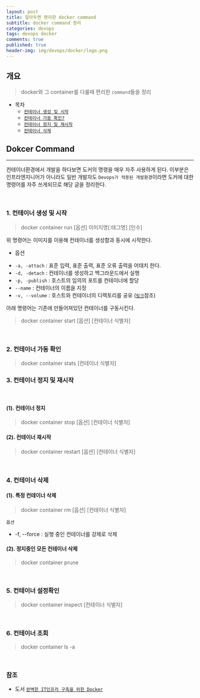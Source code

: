 ```yaml
---
layout: post
title: 알아두면 편리한 docker command
subtitle: docker command 정리
categories: devops
tags: devops docker
comments: true
published: true
header-img: img/devops/docker/logo.png
---
```


## 개요
> docker와 그 container를 다룰때 편리한 `command`들을 정리
  
- 목차
	- [`컨테이너 생성 및 시작`](#1-컨테이너-생성-및-시작)
	- [`컨테이너 가동 확인?`](#2-컨테이너-가동-확인)
	- [`컨테이너 정지 및 재시작`](#3-컨테이너-정지-및-재시작)
	- [`컨테이너 삭제`](#4-컨테이너-삭제)

## Dokcer Command
---
컨테이너환경에서 개발을 하다보면 도커의 명령을 매우 자주 사용하게 된다. 이부분은 인프라엔지니어가 아니라도 일반 개발자도 `Devops가 적용된 개발환경`이라면 도커에 대한 명령어를 자주 쓰게되므로 해당 글을 정리한다.

<br>

### 1. 컨테이너 생성 및 시작

> docker container run [옵션] 이미지명[:태그명] [인수]

위 명령어는 이미지를 이용해 컨테이너를 생성함과 동시에 시작한다.

- 옵션

* `-a, -attach` : 표준 입력, 표준 출력, 표준 오류 출력을 어태치 한다.
* `-d, -detach` : 컨테이너를 생성하고 백그라운드에서 실행
* `-p, -publish` : 호스트의 임의의 포트를 컨테이너에 할당
* `--name` : 컨테이너의 이름을 지정
* `-v, --volume` : 호스트와 컨테이너의 디렉토리를 공유 ([`링크`](https://zunoxi.tistory.com/50?category=871486)참조)


아래 명령어는 기존에 만들어져있던 컨테이너를 구동시킨다.

> docker container start [옵션] [컨테이너 식별자]

<br>

### 2. 컨테이너 가동 확인

> docker container stats [컨테이너 식별자]


### 3. 컨테이너 정지 및 재시작

<br>

#### (1). 컨테이너 정지

> docker container stop [옵션] [컨테이너 식별자]

#### (2). 컨테이너 재시작

> docker container restart [옵션] [컨테이너 식별자]

<br>

### 4. 컨테이너 삭제


#### (1). 특정 컨테이너 삭제

> docker container rm [옵션] [컨테이너 식별자]

`옵션`

* -f, --force : 실행 중인 컨테이너를 강제로 삭제


#### (2). 정지중인 모든 컨테이너 삭제

> docker container prune 

<br>

### 5. 컨테이너 설정확인

> docker container inspect [컨테이너 식별자]

<br>

### 6. 컨테이너 조회

> docker container ls -a

<br>

### 참조

- 도서 [`완벽한 IT인프라 구축을 위한 Docker`](http://www.yes24.com/Product/Goods/64728692)